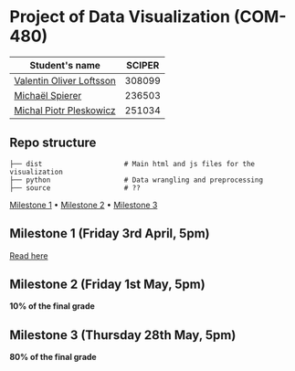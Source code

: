 ﻿# Project of Data Visualization (COM-480)

| Student's name | SCIPER |
| -------------- | ------ |
| [Valentin Oliver Loftsson](valentin.loftsson@epfl.ch) | 308099 |
| [Michaël Spierer](michael.spierer@epfl.ch) | 236503 |
| [Michal Piotr Pleskowicz](michal.pleskowicz@epfl.ch) | 251034 |

## Repo structure

    ├── dist                    # Main html and js files for the visualization
    ├── python                  # Data wrangling and preprocessing
    ├── source                  # ??


[Milestone 1](#milestone-1-friday-3rd-april-5pm) • [Milestone 2](#milestone-2-friday-1st-may-5pm) • [Milestone 3](#milestone-3-thursday-28th-may-5pm)

## Milestone 1 (Friday 3rd April, 5pm)
[Read here](milestone1.md)

## Milestone 2 (Friday 1st May, 5pm)

**10% of the final grade**

## Milestone 3 (Thursday 28th May, 5pm)

**80% of the final grade**
